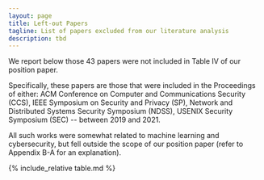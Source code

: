 ```yaml
---
layout: page
title: Left-out Papers 
tagline: List of papers excluded from our literature analysis
description: tbd
---
```


We report below those 43 papers were not included in Table IV of our position paper. 

Specifically, these papers are those that were included in the Proceedings of either: ACM Conference on Computer and Communications Security (CCS), IEEE Symposium on Security and Privacy (SP), Network and Distributed Systems Security Symposium (NDSS), USENIX Security Symposium (SEC) -- between 2019 and 2021. 

All such works were somewhat related to machine learning and cybersecurity, but fell outside the scope of our position paper (refer to Appendix B-A for an explanation).



{% include_relative table.md %}

